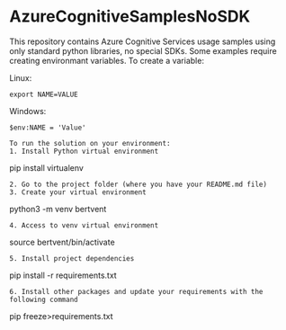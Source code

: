 # AzureCognitiveSamplesNoSDK

This repository contains Azure Cognitive Services usage samples using only standard python libraries, no special SDKs. 
Some examples require creating environmant variables. To create a variable:

Linux:
```
export NAME=VALUE
```

Windows:
```
$env:NAME = 'Value'

To run the solution on your environment:
1. Install Python virtual environment
```
pip install virtualenv
```
2. Go to the project folder (where you have your README.md file)
3. Create your virtual environment
```
python3 -m venv bertvent
```
4. Access to venv virtual environment
```
source bertvent/bin/activate
```
5. Install project dependencies
```
pip install -r requirements.txt
```
6. Install other packages and update your requirements with the following command
```
pip freeze>requirements.txt
```
